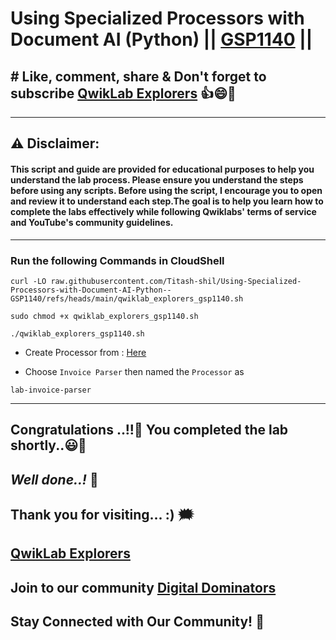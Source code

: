# Using Specialized Processors with Document AI (Python) || [GSP1140](https://www.cloudskillsboost.google/focuses/67859?parent=catalog) || 

## # Like, comment, share & Don't forget to subscribe [QwikLab Explorers](https://youtube.com/@titashshil?si=RgamNu1dc9jVIbJN) 👍😄🤝

---
## ⚠️ **Disclaimer:**
#### This script and guide are provided for educational purposes to help you understand the lab process. Please ensure you understand the steps before using any scripts. Before using the script, I encourage you to open and review it to understand each step.The goal is to help you learn how to complete the labs effectively while following Qwiklabs' terms of service and YouTube's community guidelines.
---

### Run the following Commands in CloudShell

```
curl -LO raw.githubusercontent.com/Titash-shil/Using-Specialized-Processors-with-Document-AI-Python--GSP1140/refs/heads/main/qwiklab_explorers_gsp1140.sh

sudo chmod +x qwiklab_explorers_gsp1140.sh

./qwiklab_explorers_gsp1140.sh
```
- Create Processor from : [Here](https://console.cloud.google.com/ai/document-ai/processor-library?project=)

- Choose `Invoice Parser` then named the `Processor` as 
```
lab-invoice-parser
```

---

## Congratulations ..!!🎉  You completed the lab shortly..😃💯

## *Well done..!* 👏

## Thank you for visiting... :) 🗯️

## [QwikLab Explorers](https://youtube.com/@titashshil?si=RgamNu1dc9jVIbJN)

## Join to our community [Digital Dominators](https://chat.whatsapp.com/J0o1beFGCHfJ8ZHGKjcqkd)

## Stay Connected with Our Community! 💬 
